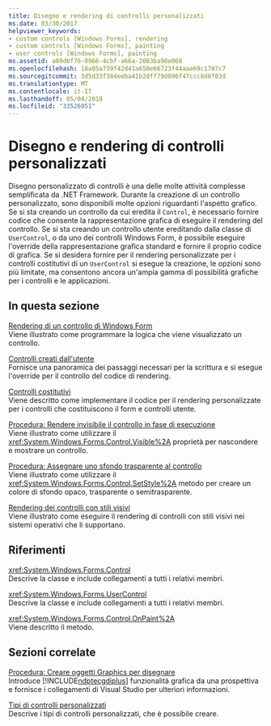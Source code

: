 ```yaml
---
title: Disegno e rendering di controlli personalizzati
ms.date: 03/30/2017
helpviewer_keywords:
- custom controls [Windows Forms], rendering
- custom controls [Windows Forms], painting
- user controls [Windows Forms], painting
ms.assetid: a09dbf76-0966-4cbf-a66a-2083ba98e068
ms.openlocfilehash: 18a05a739f42d41a650e66723f44aae69c1707c7
ms.sourcegitcommit: 3d5d33f384eeba41b2dff79d096f47ccc8d8f03d
ms.translationtype: MT
ms.contentlocale: it-IT
ms.lasthandoff: 05/04/2018
ms.locfileid: "33526051"
---
```

# <a name="custom-control-painting-and-rendering"></a>Disegno e rendering di controlli personalizzati
Disegno personalizzato di controlli è una delle molte attività complesse semplificata da .NET Framework. Durante la creazione di un controllo personalizzato, sono disponibili molte opzioni riguardanti l'aspetto grafico. Se si sta creando un controllo da cui eredita il `Control`, è necessario fornire codice che consente la rappresentazione grafica di eseguire il rendering del controllo. Se si sta creando un controllo utente ereditando dalla classe di `UserControl`, o da uno dei controlli Windows Form, è possibile eseguire l'override della rappresentazione grafica standard e fornire il proprio codice di grafica. Se si desidera fornire per il rendering personalizzate per i controlli costitutivi di un `UserControl` si esegue la creazione, le opzioni sono più limitate, ma consentono ancora un'ampia gamma di possibilità grafiche per i controlli e le applicazioni.  
  
## <a name="in-this-section"></a>In questa sezione  
 [Rendering di un controllo di Windows Form](../../../../docs/framework/winforms/controls/rendering-a-windows-forms-control.md)  
 Viene illustrato come programmare la logica che viene visualizzato un controllo.  
  
 [Controlli creati dall'utente](../../../../docs/framework/winforms/controls/user-drawn-controls.md)  
 Fornisce una panoramica dei passaggi necessari per la scrittura e si esegue l'override per il controllo del codice di rendering.  
  
 [Controlli costitutivi](../../../../docs/framework/winforms/controls/constituent-controls.md)  
 Viene descritto come implementare il codice per il rendering personalizzate per i controlli che costituiscono il form e controlli utente.  
  
 [Procedura: Rendere invisibile il controllo in fase di esecuzione](../../../../docs/framework/winforms/controls/how-to-make-your-control-invisible-at-run-time.md)  
 Viene illustrato come utilizzare il <xref:System.Windows.Forms.Control.Visible%2A> proprietà per nascondere e mostrare un controllo.  
  
 [Procedura: Assegnare uno sfondo trasparente al controllo](../../../../docs/framework/winforms/controls/how-to-give-your-control-a-transparent-background.md)  
 Viene illustrato come utilizzare il <xref:System.Windows.Forms.Control.SetStyle%2A> metodo per creare un colore di sfondo opaco, trasparente o semitrasparente.  
  
 [Rendering dei controlli con stili visivi](../../../../docs/framework/winforms/controls/rendering-controls-with-visual-styles.md)  
 Viene illustrato come eseguire il rendering di controlli con stili visivi nei sistemi operativi che li supportano.  
  
## <a name="reference"></a>Riferimenti  
 <xref:System.Windows.Forms.Control>  
 Descrive la classe e include collegamenti a tutti i relativi membri.  
  
 <xref:System.Windows.Forms.UserControl>  
 Descrive la classe e include collegamenti a tutti i relativi membri.  
  
 <xref:System.Windows.Forms.Control.OnPaint%2A>  
 Viene descritto il metodo.  
  
## <a name="related-sections"></a>Sezioni correlate  
 [Procedura: Creare oggetti Graphics per disegnare](../../../../docs/framework/winforms/advanced/how-to-create-graphics-objects-for-drawing.md)  
 Introduce [!INCLUDE[ndptecgdiplus](../../../../includes/ndptecgdiplus-md.md)] funzionalità grafica da una prospettiva e fornisce i collegamenti di Visual Studio per ulteriori informazioni.  
  
 [Tipi di controlli personalizzati](../../../../docs/framework/winforms/controls/varieties-of-custom-controls.md)  
 Descrive i tipi di controlli personalizzati, che è possibile creare.
